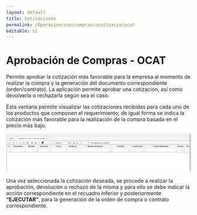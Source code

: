 ```yaml
---
layout: default
title: Cotizaciones
permalink: /Operacion/scm/compras/ocotizacio/ocat
editable: si
---
```


# Aprobación de Compras - OCAT

Permite aprobar la cotización más favorable para la empresa al momento de realizar la compra y la generación del documento correspondiente (orden/contrato). La aplicación permite aprobar una cotización, así como devolverla o rechazarla según sea el caso.  

Esta ventana permite visualizar las cotizaciones recibidas para cada uno de los productos que componen el requerimiento; de igual forma se indica la cotización más favorable para la realización de la compra basada en el precio más bajo.  

![](ocat1.png)

Una vez seleccionada la cotización deseada, se procede a realizar la aprobación, devolución o rechazo de la misma y para ello se debe indicar la acción correspondiente en el recuadro inferior y posteriormente **“EJECUTAR”**, para la generación de la orden de compra o contrato correspondiente.


